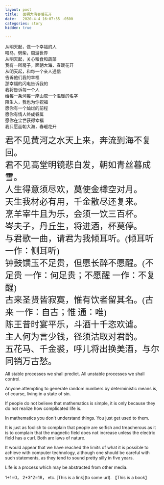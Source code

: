 ```yaml
---
layout: post
title:  面朝大海春暖花开
date:   2020-4-4 16:07:55 -0500
categories: story
hidden: true

---
```


<p style='font-family: myFont; '>

从明天起，做一个幸福的人<br/>
喂马，劈柴，周游世界<br/>
从明天起，关心粮食和蔬菜<br/>
我有一所房子，面朝大海，春暖花开<br/>
从明天起，和每一个亲人通信<br/>
告诉他们我的幸福<br/>
那幸福的闪电告诉我的<br/>
我将告诉每一个人<br/>
给每一条河每一座山取一个温暖的名字<br/>
陌生人，我也为你祝福<br/>
愿你有一个灿烂的前程<br/>
愿你有情人终成眷属<br/>
愿你在尘世获得幸福<br/>
我只愿面朝大海，春暖花开<br/>

</p>

<p style='font-family: myFont; '>
<font style='font-size:28px;'>
君不见黄河之水天上来，奔流到海不复回。<br>君不见高堂明镜悲白发，朝如青丝暮成雪。<br>人生得意须尽欢，莫使金樽空对月。<br>天生我材必有用，千金散尽还复来。<br>烹羊宰牛且为乐，会须一饮三百杯。<br>岑夫子，丹丘生，将进酒，杯莫停。<br>与君歌一曲，请君为我倾耳听。(倾耳听 一作：侧耳听)<br>钟鼓馔玉不足贵，但愿长醉不愿醒。(不足贵 一作：何足贵；不愿醒 一作：不复醒)<br>古来圣贤皆寂寞，惟有饮者留其名。(古来 一作：自古；惟 通：唯)<br>陈王昔时宴平乐，斗酒十千恣欢谑。<br>主人何为言少钱，径须沽取对君酌。<br>五花马、千金裘，呼儿将出换美酒，与尔同销万古愁。 
</font>
</p>

<p style='font-family: myFont;'>

All stable processes we shall predict. All unstable processes we shall control.<br/>

Anyone attempting to generate random numbers by deterministic means is, of course, living in a state of sin.<br/>

If people do not believe that mathematics is simple, it is only because they do not realize how complicated life is.<br/>

In mathematics you don't understand things. You just get used to them.<br/>

It is just as foolish to complain that people are selfish and treacherous as it is to complain that the magnetic field does not increase unless the electric field has a curl. Both are laws of nature.<br/>

It would appear that we have reached the limits of what it is possible to achieve with computer technology, although one should be careful with such statements, as they tend to sound pretty silly in five years.<br/>

Life is a process which may be abstracted from other media.<br/>

1+1=0， 2*3^2=18， etc.  [This is a link](to some url). 【This is a book】


</p>

